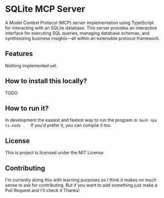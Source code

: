 # SQLite MCP Server

A Model Context Protocol (MCP) server implementation using TypeScript for interacting with an SQLite database. This server provides an interactive interface for executing SQL queries, managing database schemas, and synthesizing business insights—all within an extensible protocol framework.


## Features

Nothing implemented yet.


## How to install this locally?

TODO


## How to run it?

In development the easiest and fastest way to run the program is:
    ```bash
    npx ts-node . 
    ```
If you'd prefer it, you can compile it too.

## License

This is project is licensed under the MIT License


## Contributing

I'm currently doing this with learning purposes so I think it makes no much sense to ask for contributing. But if you want to add something just make a Pull Request and I'll check it
Thanks!
